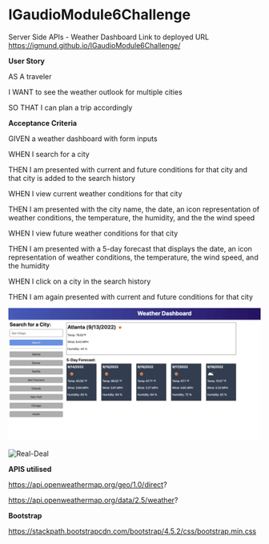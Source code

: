 # IGaudioModule6Challenge
Server Side APIs - Weather Dashboard
Link to deployed URL https://igmund.github.io/IGaudioModule6Challenge/

**User Story**

AS A traveler

I WANT to see the weather outlook for multiple cities

SO THAT I can plan a trip accordingly

**Acceptance Criteria**

GIVEN a weather dashboard with form inputs

WHEN I search for a city

THEN I am presented with current and future conditions for that city and that city is added to the search history

WHEN I view current weather conditions for that city

THEN I am presented with the city name, the date, an icon representation of weather conditions, the temperature, the humidity, and the the wind speed

WHEN I view future weather conditions for that city

THEN I am presented with a 5-day forecast that displays the date, an icon representation of weather conditions, the temperature, the wind speed, and the humidity

WHEN I click on a city in the search history

THEN I am again presented with current and future conditions for that city

![Mock-up](assets/images/Mock-up.png)

![Real-Deal](assets/images/Real-deal)

**APIS utilised**

https://api.openweathermap.org/geo/1.0/direct?

https://api.openweathermap.org/data/2.5/weather?

**Bootstrap**

https://stackpath.bootstrapcdn.com/bootstrap/4.5.2/css/bootstrap.min.css

